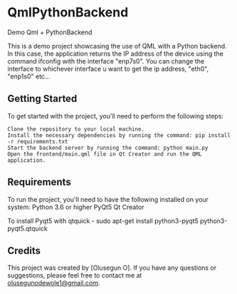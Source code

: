 # QmlPythonBackend
Demo Qml + PythonBackend


This is a demo project showcasing the use of QML with a Python backend. In this case, the application returns the IP address of the device using the command ifconfig with the interface "enp7s0". You can change the interface to whichever interface u want to get the ip address, "eth0", "enp1s0" etc...

## Getting Started

To get started with the project, you'll need to perform the following steps:

    Clone the repository to your local machine.
    Install the necessary dependencies by running the command: pip install -r requirements.txt
    Start the backend server by running the command: python main.py
    Open the frontend/main.qml file in Qt Creator and run the QML application.


## Requirements

To run the project, you'll need to have the following installed on your system:
    Python 3.6 or higher
    PyQt5 
    Qt Creator

To install Pyqt5 with qtquick - sudo apt-get install python3-pyqt5 python3-pyqt5.qtquick


## Credits

This project was created by [Olusegun O]. If you have any questions or suggestions, please feel free to contact me at olusegunodewole1@gmail.com.

